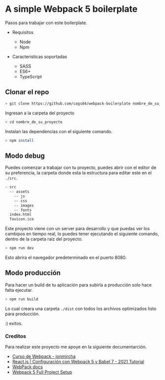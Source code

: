 # A simple Webpack 5 boilerplate

Pasos para trabajar con este boilerplate.

- Requisitos

  - Node
  - Npm

- Caracteristicas soportadas

  - SASS
  - ES6+
  - TypeScript

## Clonar el repo

```sh
> git clone https://github.com/cags84/webpack-boilerplate nombre_de_su_proyecto
```

Ingresan a la carpeta del proyecto

```sh
> cd nombre_de_su_proyecto
```

Instalan las dependencias con el siguiente comando.

```sh
> npm install
```

## Modo debug

Puedes comenzar a trabajar con tu proyecto, puedes abrir con el editor de su preferencia, la carpeta donde esta la estructura para editar este en el `./src`.

```sh
- src
  -- assets
    -- js
    -- css
    -- images
    -- fonts
  index.html
  favicon.ico
```

Este proyecto viene con un server para desarrollo y que puedas ver los cambipos en tiempo real, lo puedes tener ejecutando el siguiente comando, dentro de la carpeta raíz del proyecto.

```sh
> npm run dev
```

Esto abrira el navegador predeterminado en el puerto 8080.

## Modo producción

Para hacer un build de tu aplicación para subirla a producción solo hace falta ejecutar.

```sh
> npm run build
```

Lo cual creara una carpeta `./dist` con todos los archivos optimizados listo para producción.

:) exitos.

### Creditos

Para realizar este proyecto me apoye en la siguiente documentarción.

- [Curso de Webpack - jonmircha](https://www.youtube.com/watch?v=-bp3q-YTr4Q&t=7759s)
- [React.js | Configuración con Webpack 5 y Babel 7 - 2021 Tutorial](https://www.youtube.com/watch?v=97Ajv8-NRVY&t=704s)
- [WebPack docs](https://webpack.js.org/concepts/)
- [Webpack 5 Full Project Setup](https://www.youtube.com/watch?v=TOb1c39m64A&t=3624s)
